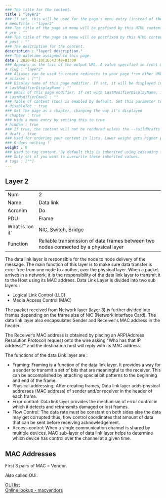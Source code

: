 ```yaml
---
### The title for the content.
title : "layer2"
### If set, this will be used for the page's menu entry (instead of the `title` attribute)
# menuTitle : "layer2"
### The title of the page in menu will be prefixed by this HTML content
# pre : ""
### The title of the page in menu will be postfixed by this HTML content
# post : ""
### The description for the content.
description : "layer2 description."
### The datetime assigned to this page.
date : 2020-03-10T16:43:48+01:00
### Appears as the tail of the output URL. A value specified in front matter will override the segment of the URL based on the filename.
# slug : "layer2"
### Aliases can be used to create redirects to your page from other URLs.
# aliases : [""]
### Display name of this page modifier. If set, it will be displayed in the footer.
# LastModifierDisplayName : ""
### Email of this page modifier. If set with LastModifierDisplayName, it will be displayed in the footer
# LastModifierEmail : ""
### Table of content (toc) is enabled by default. Set this parameter to true to disable it.
# disableToc : true
### Set the page as a chapter, changing the way it's displayed
# chapter : true
### Hide a menu entry by setting this to true
# hidden : true
### If true, the content will not be rendered unless the --buildDrafts flag is passed to the hugo command.
# draft : true
### Used for ordering your content in lists. Lower weight gets higher precedence. So content with lower weight will come first.
### 0 does nothing !
weight : 0
### Used to tag content. By default this is inherited using cascading from _index.md files
### Only set of you want to overwrite these inherited values.
# tags : [""]
---
```


## Layer 2

|                 | |
|-----------------|-|
| Num             | 2 |
| Name            | Data link |
| Acronim         | Do |
| PDU             | Frame |
| What is 'on it' | NIC, Switch, Bridge |
| Function        |	Reliable transmission of data frames between two nodes connected by a physical layer |

The data link layer is responsible for the node to node delivery of the message. The main function of this layer is to make sure data transfer is error free from one node to another, over the physical layer. When a packet arrives in a network, it is the responsibility of the data link layer to transmit it to the Host using its MAC address.
Data Link Layer is divided into two sub layers :
 - Logical Link Control (LLC)
 - Media Access Control (MAC)

The packet received from Network layer (layer 3) is further divided into frames depending on the frame size of NIC (Network Interface Card). The data link layer also encapsulates Sender and Receiver's MAC address in the header.

The Receiver’s MAC address is obtained by placing an ARP(Address Resolution Protocol) request onto the wire asking "Who has that IP address?" and the destination host will reply with its MAC address.

The functions of the data Link layer are :

- Framing: Framing is a function of the data link layer. It provides a way for a sender to transmit a set of bits that are meaningful to the receiver. This can be accomplished by attaching special bit patterns to the beginning and end of the frame.
- Physical addressing: After creating frames, Data link layer adds physical addresses (MAC address) of sender and/or receiver in the header of each frame.
- Error control: Data link layer provides the mechanism of error control in which it detects and retransmits damaged or lost frames.
- Flow Control: The data rate must be constant on both sides else the data may get corrupted thus, flow control coordinates that amount of data that can be sent before receiving acknowledgement.
- Access control: When a single communication channel is shared by multiple devices, MAC sub-layer of data link layer helps to determine which device has control over the channel at a given time.

## MAC Addresses

First 3 pairs of MAC = Vendor.  

Also called OUI.

[OUI list](http://standards-oui.ieee.org/oui/oui.txt)  
[Online lookup - macvendors](https://macvendors.com/)  

